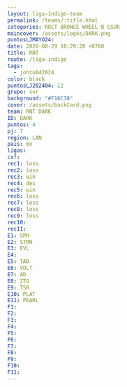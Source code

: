 ```yaml
---
layout: liga-indigo-team
permalink: /teams/:title.html
categories: ROCT BRONCE WHEEL B GSUR
maincover: /assets/logos/DARK.png
puntosLJMAYO24: 
date: 2020-08-29 10:29:20 +0700
title: RNT
route: /liga-indigo
tags:
  - johto042024
color: black
puntosLJ202404: 12
grupo: sur
background: "#F16C38"
cover: /assets/backCard.png
team: RNT DARK
ID: DARK
puntos: 4
pj: 7
region: LAN
pais: mx
ligas: 
cxf: 
rec1: loss
rec2: loss
rec3: win
rec4: des
rec5: win
rec6: loss
rec7: loss
rec8: loss
rec9: loss
rec10: 
rec11: 
E1: SPH
E2: STMN
E3: EVL
E4: 
E5: TAD
E6: VOLT
E7: AD
E8: ZTG
E9: TSR
E10: PLAT
E11: PEARL
F1: 
F2: 
F3: 
F4: 
F5: 
F6: 
F7: 
F8: 
F9: 
F10: 
F11:
---
```

